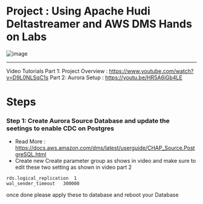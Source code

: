 
# Project : Using Apache Hudi Deltastreamer and AWS DMS Hands on Labs
![image](https://user-images.githubusercontent.com/39345855/228927370-f7264d4a-f026-4014-9df4-b063f000f377.png)



------------------------------------------------------------------
Video Tutorials 
Part 1: Project Overview : https://www.youtube.com/watch?v=D9L0NLSqC1s
Part 2: Aurora Setup : https://youtu.be/HR5A6iGb4LE

# Steps 
### Step 1:  Create Aurora Source Database and update the seetings to enable CDC on Postgres 
*  Read More : https://docs.aws.amazon.com/dms/latest/userguide/CHAP_Source.PostgreSQL.html
* Create new Create parameter group as shows in video and make sure to edit these two setting as shown in video part 2
```
rds.logical_replication  1
wal_sender_timeout   300000
```
once done please apply these to database and reboot your Database 


